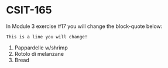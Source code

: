 # CSIT-165

In Module 3 exercise #17 you will change the block-quote below:

`This is a line you will change!`

1. Pappardelle w/shrimp
2. Rotolo di melanzane
3. Bread

